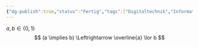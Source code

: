 ```yaml
---
{"dg-publish":true,"status":"Fertig","tags":["Digitaltechnik","Informationstechnik","Schaltalgebra"],"permalink":"/module/digitaltechnik/notizen/implikation/","dgPassFrontmatter":true}
---
```


$a,b \in \{ 0,1 \}$ 
$$
(a \implies b) \Leftrightarrow \overline{a} \lor b
$$


